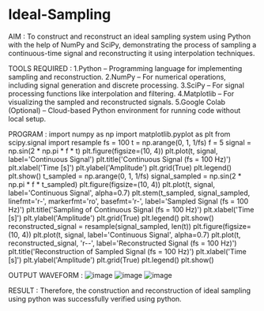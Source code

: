 # Ideal-Sampling
AIM :
To construct and reconstruct an ideal sampling system using Python with the help of NumPy and SciPy, demonstrating the process of sampling a continuous-time signal and reconstructing it using interpolation techniques.

TOOLS REQUIRED :
1.Python – Programming language for implementing sampling and reconstruction.
2.NumPy – For numerical operations, including signal generation and discrete processing.
3.SciPy – For signal processing functions like interpolation and filtering.
4.Matplotlib – For visualizing the sampled and reconstructed signals.
5.Google Colab (Optional) – Cloud-based Python environment for running code without local setup.

PROGRAM :
import numpy as np
import matplotlib.pyplot as plt
from scipy.signal import resample
fs = 100
t = np.arange(0, 1, 1/fs) 
f = 5
signal = np.sin(2 * np.pi * f * t)
plt.figure(figsize=(10, 4))
plt.plot(t, signal, label='Continuous Signal')
plt.title('Continuous Signal (fs = 100 Hz)')
plt.xlabel('Time [s]')
plt.ylabel('Amplitude')
plt.grid(True)
plt.legend()
plt.show()
t_sampled = np.arange(0, 1, 1/fs)
signal_sampled = np.sin(2 * np.pi * f * t_sampled)
plt.figure(figsize=(10, 4))
plt.plot(t, signal, label='Continuous Signal', alpha=0.7)
plt.stem(t_sampled, signal_sampled, linefmt='r-', markerfmt='ro', basefmt='r-', label='Sampled Signal (fs = 100 Hz)')
plt.title('Sampling of Continuous Signal (fs = 100 Hz)')
plt.xlabel('Time [s]')
plt.ylabel('Amplitude')
plt.grid(True)
plt.legend()
plt.show()
reconstructed_signal = resample(signal_sampled, len(t))
plt.figure(figsize=(10, 4))
plt.plot(t, signal, label='Continuous Signal', alpha=0.7)
plt.plot(t, reconstructed_signal, 'r--', label='Reconstructed Signal (fs = 100 Hz)')
plt.title('Reconstruction of Sampled Signal (fs = 100 Hz)')
plt.xlabel('Time [s]')
plt.ylabel('Amplitude')
plt.grid(True)
plt.legend()
plt.show()

OUTPUT WAVEFORM :
![image](https://github.com/user-attachments/assets/2e422796-e7ce-4de6-90cd-f43fe4771548)
![image](https://github.com/user-attachments/assets/ff948147-6d4b-4d41-ad1b-d32b1ef6dc6b)
![image](https://github.com/user-attachments/assets/99a3bb84-f780-47db-8fa6-1e7e94ef1832)

RESULT :
Therefore, the construction and reconstruction of ideal sampling using python was successfully verified using python.
